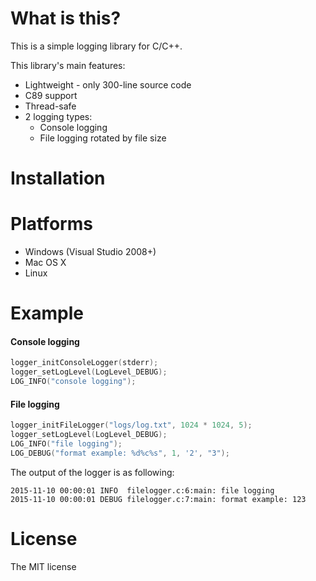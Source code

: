 What is this?
=============
This is a simple logging library for C/C++.

This library's main features:
* Lightweight - only 300-line source code
* C89 support
* Thread-safe
* 2 logging types:
  * Console logging
  * File logging rotated by file size

Installation
============


Platforms
=========
* Windows (Visual Studio 2008+)
* Mac OS X
* Linux

Example
=======
#### Console logging
```c
logger_initConsoleLogger(stderr);
logger_setLogLevel(LogLevel_DEBUG);
LOG_INFO("console logging");
```

#### File logging
```c
logger_initFileLogger("logs/log.txt", 1024 * 1024, 5);
logger_setLogLevel(LogLevel_DEBUG);
LOG_INFO("file logging");
LOG_DEBUG("format example: %d%c%s", 1, '2', "3");
```

The output of the logger is as following:

```
2015-11-10 00:00:01 INFO  filelogger.c:6:main: file logging
2015-11-10 00:00:01 DEBUG filelogger.c:7:main: format example: 123
```

License
=======
The MIT license
